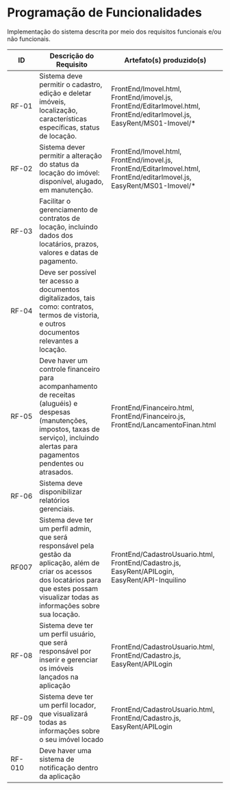 # Programação de Funcionalidades

Implementação do sistema descrita por meio dos requisitos funcionais e/ou não funcionais.

|ID    | Descrição do Requisito  | Artefato(s) produzido(s) |
|------|-----------------------------------------|----|
|RF-01| Sistema deve permitir o cadastro, edição e deletar imóveis, localização, características específicas, status de locação. | FrontEnd/Imovel.html, FrontEnd/imovel.js, FrontEnd/EditarImovel.html, FrontEnd/editarImovel.js, EasyRent/MS01-Imovel/* |
|RF-02| Sistema dever permitir a alteração do status da locação do imóvel: disponível, alugado, em manutenção. | FrontEnd/Imovel.html, FrontEnd/imovel.js, FrontEnd/EditarImovel.html, FrontEnd/editarImovel.js, EasyRent/MS01-Imovel/* |
|RF-03| Facilitar o gerenciamento de contratos de locação, incluindo dados dos locatários, prazos, valores e datas de pagamento. | |
|RF-04| Deve ser possível ter acesso a documentos digitalizados, tais como: contratos, termos de vistoria, e outros documentos relevantes a locação. | |
|RF-05| Deve haver um controle financeiro para acompanhamento de receitas (aluguéis) e despesas (manutenções, impostos, taxas de serviço), incluindo alertas para pagamentos pendentes ou atrasados. | FrontEnd/Financeiro.html, FrontEnd/Financeiro.js, FrontEnd/LancamentoFinan.html| 
|RF-06| Sistema deve disponibilizar relatórios gerenciais. | |
|RF007| Sistema deve ter um perfil admin, que será responsável pela gestão da aplicação, além de criar os acessos dos locatários para que estes possam visualizar todas as informações sobre sua locação. | FrontEnd/CadastroUsuario.html, FrontEnd/Cadastro.js, EasyRent/APILogin, EasyRent/API-Inquilino|
|RF-08| Sistema deve ter um perfil usuário, que será responsável por inserir e gerenciar os imóveis lançados na aplicação | FrontEnd/CadastroUsuario.html, FrontEnd/Cadastro.js, EasyRent/APILogin |
|RF-09| Sistema deve ter um perfil locador, que visualizará todas as informações sobre o seu imóvel locado | FrontEnd/CadastroUsuario.html, FrontEnd/Cadastro.js, EasyRent/APILogin |
|RF-010| Deve haver uma sistema de notificação dentro da aplicação | |